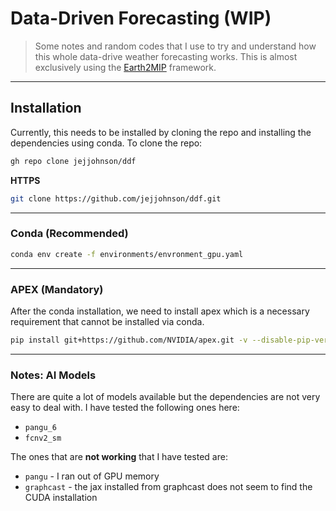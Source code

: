 # Data-Driven Forecasting (WIP)

> Some notes and random codes that I use to try and understand how this whole data-drive weather forecasting works.
> This is almost exclusively using the [Earth2MIP](https://nvidia.github.io/earth2mip/index.html) framework.


***
## Installation

Currently, this needs to be installed by cloning the repo and installing the dependencies using conda.
To clone the repo:

```bash
gh repo clone jejjohnson/ddf
```


**HTTPS**

```bash
git clone https://github.com/jejjohnson/ddf.git
```

***
### Conda (Recommended)


```bash
conda env create -f environments/envronment_gpu.yaml
```

***
### APEX (Mandatory)

After the conda installation, we need to install apex which is a necessary requirement that cannot be installed via conda.

```bash
pip install git+https://github.com/NVIDIA/apex.git -v --disable-pip-version-check --no-cache-dir --no-build-isolation --global-option="--cpp_ext" --global-option="--cuda_ext"
```

***
### Notes: AI Models

There are quite a lot of models available but the dependencies are not very easy to deal with.
I have tested the following ones here:
* `pangu_6`
* `fcnv2_sm`

The ones that are **not working** that I have tested are:
* `pangu` - I ran out of GPU memory
* `graphcast` - the jax installed from graphcast does not seem to find the CUDA installation